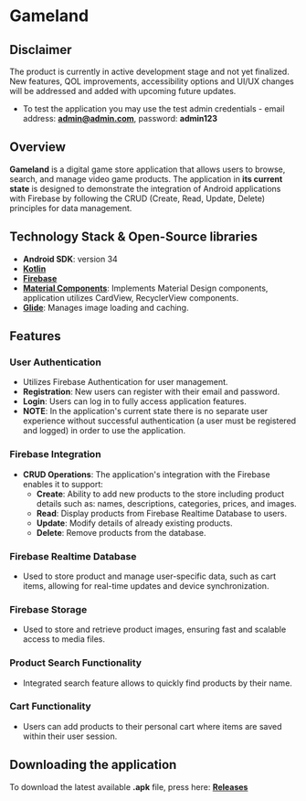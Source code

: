 # Gameland

## Disclaimer
The product is currently in active development stage and not yet finalized. New features, QOL improvements, accessibility options and UI/UX changes will be addressed and added with upcoming future updates. 
- To test the application you may use the test admin credentials - email address: **admin@admin.com**, password: **admin123**

## Overview
**Gameland** is a digital game store application that allows users to browse, search, and manage video game products. The application in **its current state** is designed to demonstrate the integration of Android applications with Firebase by following the CRUD (Create, Read, Update, Delete) principles for data management. 

## Technology Stack & Open-Source libraries
- **Android SDK**: version 34
- **[Kotlin](https://kotlinlang.org/docs/home.html)**
- **[Firebase](https://firebase.google.com/products/database)**
- **[Material Components](https://material.io/develop/android)**: Implements Material Design components, application utilizes CardView, RecyclerView components. 
- **[Glide](https://bumptech.github.io/glide/)**: Manages image loading and caching.
  
## Features

### User Authentication
  - Utilizes Firebase Authentication for user management.
  - **Registration**: New users can register with their email and password.
  - **Login**: Users can log in to fully access application features.
- **NOTE**: In the application's current state there is no separate user experience without successful authentication (a user must be registered and logged) in order to use the application.

### Firebase Integration
- **CRUD Operations**: The application's integration with the Firebase enables it to support:
  - **Create**: Ability to add new products to the store including product details such as: names, descriptions, categories, prices, and images.
  - **Read**:   Display products from Firebase Realtime Database to users.
  - **Update**: Modify details of already existing products.
  - **Delete**: Remove products from the database.

### Firebase Realtime Database
  - Used to store product and manage user-specific data, such as cart items, allowing for real-time updates and device synchronization.

### Firebase Storage
  - Used to store and retrieve product images, ensuring fast and scalable access to media files.

### Product Search Functionality
  - Integrated search feature allows to quickly find products by their name.

### Cart Functionality
  - Users can add products to their personal cart where items are saved within their user session.

## Downloading the application
To download the latest available **.apk** file, press here: **[Releases](https://github.com/alenasla/Gameland/releases)**





    

